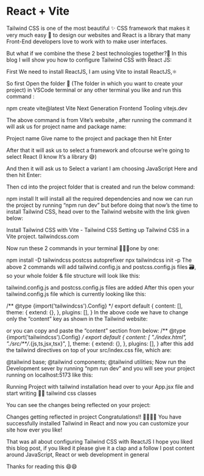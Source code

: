 # React + Vite

Tailwind CSS is one of the most beautiful ✨ CSS framework that makes it very much easy 🍃 to design our websites and React is a library that many Front-End developers love to work with to make user interfaces.

But what if we combine the these 2 best technologies together?🤔 In this blog I will show you how to configure Tailwind CSS with React JS:

First We need to install ReactJS, I am using Vite to install ReactJS,⚛️

So first Open the folder 📂 (The folder in which you want to create your project) in VSCode terminal or any other terminal you like and run this command :

npm create vite@latest
Vite
Next Generation Frontend Tooling
vitejs.dev

The above command is from Vite’s website , after running the command it will ask us for project name and package name:


Project name
Give name to the project and package then hit Enter

After that it will ask us to select a framework and ofcourse we’re going to select React (I know It’s a library 😅)


And then it will ask us to Select a variant I am choosing JavaScript Here and then hit Enter:


Then cd into the project folder that is created and run the below command:

npm install
It will install all the required dependencies and now we can run the project by running “npm run dev” but before doing that now’s the time to install Tailwind CSS, head over to the Tailwind website with the link given below:

Install Tailwind CSS with Vite - Tailwind CSS
Setting up Tailwind CSS in a Vite project.
tailwindcss.com

Now run these 2 commands in your terminal 👨🏾‍💻one by one:

npm install -D tailwindcss postcss autoprefixer
npx tailwindcss init -p
The above 2 commands will add tailwind.config.js and postcss.config.js files 🗃️, so your whole folder & file structure will look like this:

tailwind.config.js and postcss.config.js files are added
After this open your tailwind.config.js file which is currently looking like this:

/** @type {import('tailwindcss').Config} */
export default {
  content: [],
  theme: {
    extend: {},
  },
  plugins: [],
}
In the above code we have to change only the “content” key as shown in the Tailwind website:


or you can copy and paste the “content” section from below:
/** @type {import('tailwindcss').Config} */
export default {
  content: [
    "./index.html",
    "./src/**/*.{js,ts,jsx,tsx}",
  ],
  theme: {
    extend: {},
  },
  plugins: [],
}
after this add the tailwind directives on top of your src/index.css file, which are:

@tailwind base;
@tailwind components;
@tailwind utilities;
Now run the Development sever by running “npm run dev” and you will see your project running on localhost:5173 like this:

Running Project with tailwind installation
head over to your App.jsx file and start writing ✍🏾 tailwind css classes


You can see the changes being reflected on your project:

Changes getting reflected in project
Congratulations!! 🥳🎉🥳🎊 You have successfully installed Tailwind in React and now you can customize your site how ever you like!

That was all about configuring Tailwind CSS with ReactJS I hope you liked this blog post, if you liked it please give it a clap and a follow I post content around JavaScript, React or web development in general

Thanks for reading this 😄😄
